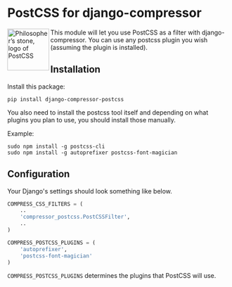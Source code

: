 PostCSS for django-compressor
============================

<!-- copied directly from postcss's README file -->
<img align="left" width="95" height="95"
     title="Philosopher’s stone, logo of PostCSS"
     src="http://postcss.github.io/postcss/logo.svg">

This module will let you use PostCSS as a filter with django-compressor. You can
use any postcss plugin you wish (assuming the plugin is installed).

Installation
------------

Install this package:

    pip install django-compressor-postcss

You also need to install the postcss tool itself and depending on what plugins
you plan to use, you should install those manually.

Example:

    sudo npm install -g postcss-cli
    sudo npm install -g autoprefixer postcss-font-magician

Configuration
-------------

Your Django's settings should look something like below.

```python
COMPRESS_CSS_FILTERS = (
    ..
    'compressor_postcss.PostCSSFilter',
    ..
)

COMPRESS_POSTCSS_PLUGINS = (
    'autoprefixer',
    'postcss-font-magician'
)
```

`COMPRESS_POSTCSS_PLUGINS` determines the plugins that PostCSS will use.
